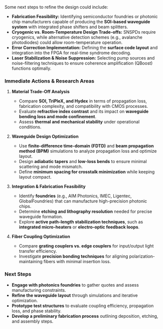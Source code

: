 Some next steps to refine the design could include:  
- **Fabrication Feasibility:** Identifying semiconductor foundries or photonic chip manufacturers capable of producing the **SOI-based waveguide system** with integrated phase shifters and beam splitters.  
- **Cryogenic vs. Room-Temperature Design Trade-offs:** SNSPDs require cryogenics, while alternative detection schemes (e.g., avalanche photodiodes) could allow room-temperature operation.  
- **Error Correction Implementation:** Defining the **surface code layout** and integration into the FPGA for real-time syndrome decoding.  
- **Laser Stabilization & Noise Suppression:** Selecting pump sources and noise-filtering techniques to ensure coherence amplification (QBoost) functions optimally.  

### **Immediate Actions & Research Areas**
1. **Material Trade-Off Analysis**  
   - Compare **SOI, TriPleX, and Hydex** in terms of propagation loss, fabrication complexity, and compatibility with CMOS processes.  
   - Evaluate **refractive index contrast** and its impact on **waveguide bending loss and mode confinement**.  
   - Assess **thermal and mechanical stability** under operational conditions.

2. **Waveguide Design Optimization**  
   - Use **finite-difference time-domain (FDTD)** and **beam propagation method (BPM)** simulations to analyze propagation loss and optimize layout.  
   - Design **adiabatic tapers** and **low-loss bends** to ensure minimal scattering and mode mismatch.  
   - Define **minimum spacing for crosstalk minimization** while keeping layout compact.

3. **Integration & Fabrication Feasibility**  
   - Identify **foundries** (e.g., AIM Photonics, IMEC, Ligentec, GlobalFoundries) that can manufacture high-precision photonic chips.  
   - Determine **etching and lithography resolution** needed for precise waveguide formation.  
   - Explore **active path-length stabilization techniques**, such as **integrated micro-heaters** or **electro-optic feedback loops**.

4. **Fiber Coupling Optimization**  
   - Compare **grating couplers vs. edge couplers** for input/output light transfer efficiency.  
   - Investigate **precision bonding techniques** for aligning polarization-maintaining fibers with minimal insertion loss.  

### **Next Steps**
- **Engage with photonics foundries** to gather quotes and assess manufacturing constraints.  
- **Refine the waveguide layout** through simulations and iterative optimization.  
- **Prototype test structures** to evaluate coupling efficiency, propagation loss, and phase stability.  
- **Develop a preliminary fabrication process** outlining deposition, etching, and assembly steps.
